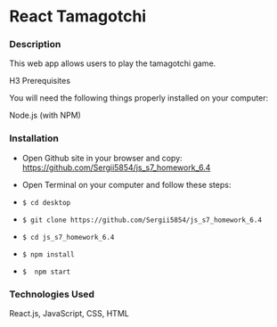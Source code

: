 # React Tamagotchi

### Description

This web app allows users to play the tamagotchi game. 

H3 Prerequisites

You will need the following things properly installed on your computer:

Node.js (with NPM)

###  Installation

* Open Github site in your browser and copy: https://github.com/Sergii5854/js_s7_homework_6.4
* Open Terminal on your computer and follow these steps:
 * `$ cd desktop`
 * `$ git clone https://github.com/Sergii5854/js_s7_homework_6.4`
 * `$ cd js_s7_homework_6.4`
 * `$ npm install`

 * `$  npm start`

### Technologies Used

React.js, JavaScript, CSS, HTML
